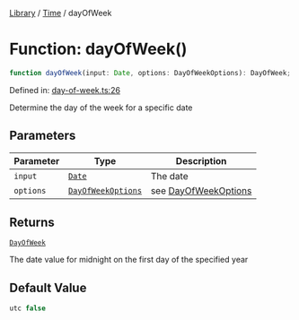 <!-- markdownlint-disable -->
<!-- cspell: disable -->
[Library](../index.md) / [Time](./index.md) / dayOfWeek

# Function: dayOfWeek()

```ts
function dayOfWeek(input: Date, options: DayOfWeekOptions): DayOfWeek;
```

Defined in: [day-of-week.ts:26](https://github.com/technobuddha/library/blob/main/src/day-of-week.ts#L26)

Determine the day of the week for a specific date

## Parameters

| Parameter | Type | Description |
| ------ | ------ | ------ |
| `input` | [`Date`](https://developer.mozilla.org/docs/Web/JavaScript/Reference/Global_Objects/Date) | The date |
| `options` | [`DayOfWeekOptions`](DayOfWeekOptions.md) | see [DayOfWeekOptions](DayOfWeekOptions.md) |

## Returns

[`DayOfWeek`](DayOfWeek.md)

The date value for midnight on the first day of the specified year

## Default Value

```ts
utc false
```

